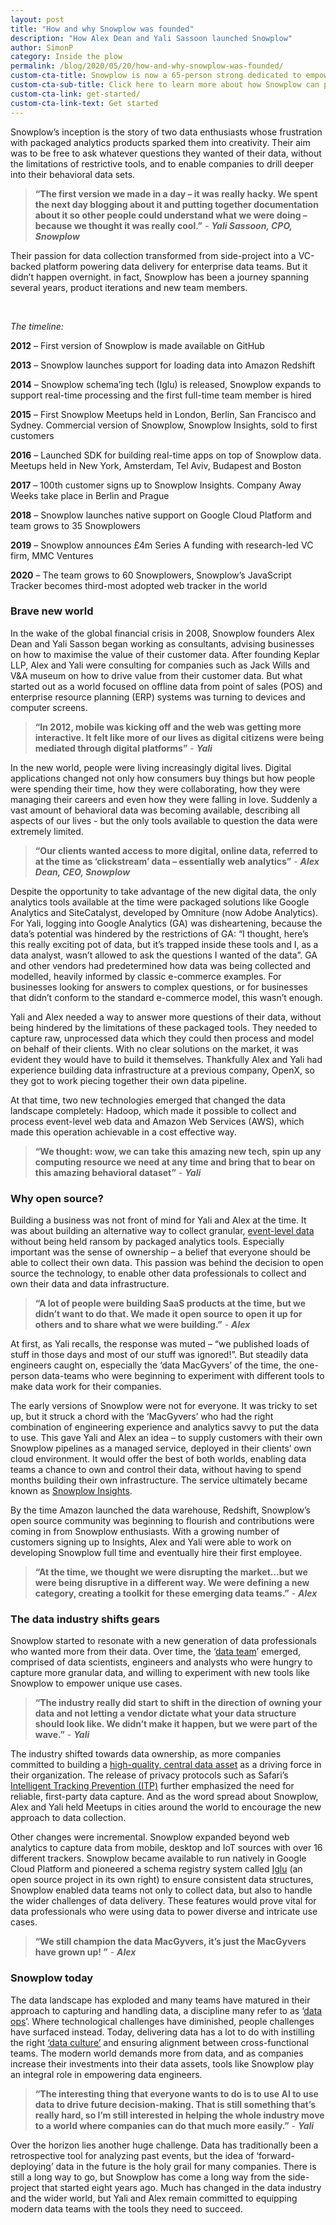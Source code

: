 ```yaml
---
layout: post
title: "How and why Snowplow was founded"
description: "How Alex Dean and Yali Sassoon launched Snowplow"
author: SimonP
category: Inside the plow
permalink: /blog/2020/05/20/how-and-why-snowplow-was-founded/
custom-cta-title: Snowplow is now a 65-person strong dedicated to empowering data teams all over the world.
custom-cta-sub-title: Click here to learn more about how Snowplow can power your data journey. 
custom-cta-link: get-started/
custom-cta-link-text: Get started
---
```


Snowplow’s inception is the story of two data enthusiasts whose frustration with packaged analytics products sparked them into creativity. Their aim was to be free to ask whatever questions they wanted of their data, without the limitations of restrictive tools, and to enable companies to drill deeper into their behavioral data sets. 


> **“The first version we made in a day – it was really hacky. We spent the next day blogging about it and putting together documentation about it so other people could understand what we were doing – because we thought it was really cool.”** - **_Yali Sassoon, CPO, Snowplow_**


Their passion for data collection transformed from side-project into a VC-backed platform powering data delivery for enterprise data teams. But it didn’t happen overnight. in fact, Snowplow has been a journey spanning several years, product iterations and new team members.   

<br/>

*The timeline:*

**2012** – First version of Snowplow is made available on GitHub

**2013** – Snowplow launches support for loading data into Amazon Redshift 

**2014** – Snowplow schema’ing tech (Iglu) is released, Snowplow expands to support real-time processing and the first full-time team member is hired 

**2015** – First Snowplow Meetups held in London, Berlin, San Francisco and Sydney. Commercial version of Snowplow, Snowplow Insights, sold to first customers

**2016** – Launched SDK for building real-time apps on top of Snowplow data. Meetups held in New York, Amsterdam, Tel Aviv, Budapest and Boston

**2017** – 100th customer signs up to Snowplow Insights. Company Away Weeks take place in Berlin and Prague

**2018** – Snowplow launches native support on Google Cloud Platform and team grows to 35 Snowplowers

**2019** – Snowplow announces £4m Series A funding with research-led VC firm, MMC Ventures

**2020** – The team grows to 60 Snowplowers, Snowplow’s JavaScript Tracker becomes third-most adopted web tracker in the world


### Brave new world

In the wake of the global financial crisis in 2008, Snowplow founders Alex Dean and Yali Sasson began working as consultants, advising businesses on how to maximise the value of their customer data. After founding Keplar LLP, Alex and Yali were consulting for companies such as Jack Wills and V&A museum on how to drive value from their customer data. But what started out as a world focused on offline data from point of sales (POS) and enterprise resource planning (ERP) systems was turning to devices and computer screens. 


> **“In 2012, mobile was kicking off and the web was getting more interactive. It felt like more of our lives as digital citizens were being mediated through digital platforms”** - **_Yali_**


 

In the new world, people were living increasingly digital lives. Digital applications changed not only how consumers buy things but how people were spending their time, how they were collaborating, how they were managing their careers and even how they were falling in love. Suddenly a vast amount of behavioral data was becoming available, describing all aspects of our lives - but the only tools available to question the data were extremely limited. 

> **“Our clients wanted access to more digital, online data, referred to at the time as ‘clickstream’ data – essentially web analytics”** - **_Alex Dean, CEO, Snowplow_**


Despite the opportunity to take advantage of the new digital data, the only analytics tools available at the time were packaged solutions like Google Analytics and SiteCatalyst, developed by Omniture (now Adobe Analytics). For Yali, logging into Google Analytics (GA) was disheartening, because the data’s potential was hindered by the restrictions of GA: “I thought, here’s this really exciting pot of data, but it’s trapped inside these tools and I, as a data analyst, wasn’t allowed to ask the questions I wanted of the data”. GA and other vendors had predetermined how data was being collected and modelled, heavily informed by classic e-commerce examples. For businesses looking for answers to complex questions, or for businesses that didn’t conform to the standard e-commerce model, this wasn’t enough.

Yali and Alex needed a way to answer more questions of their data, without being hindered by the limitations of these packaged tools. They needed to capture raw, unprocessed data which they could then process and model on behalf of their clients. With no clear solutions on the market, it was evident they would have to build it themselves. Thankfully Alex and Yali had experience building data infrastructure at a previous company, OpenX, so they got to work piecing together their own data pipeline. 

At that time, two new technologies emerged that changed the data landscape completely: Hadoop, which made it possible to collect and process event-level web data and Amazon Web Services (AWS), which made this operation achievable in a cost effective way.

> **“We thought: wow, we can take this amazing new tech, spin up any computing resource we need at any time and bring that to bear on this amazing behavioral dataset”** - **_Yali_**


### Why open source?

Building a business was not front of mind for Yali and Alex at the time. It was about building an alternative way to collect granular, [event-level data](https://snowplowanalytics.com/blog/2020/01/24/re-thinking-the-structure-of-event-data/) without being held ransom by packaged analytics tools. Especially important was the sense of ownership – a belief that everyone should be able to collect their own data. This passion was behind the decision to open source the technology, to enable other data professionals to collect and own their data and data infrastructure.  

> **“A lot of people were building SaaS products at the time, but we didn’t want to do that. We made it open source to open it up for others and to share what we were building.”** - **_Alex_**


At first, as Yali recalls, the response was muted – “we published loads of stuff in those days and most of our stuff was ignored!”. But steadily data engineers caught on, especially the ‘data MacGyvers’ of the time, the one-person data-teams who were beginning to experiment with different tools to make data work for their companies. 

The early versions of Snowplow were not for everyone. It was tricky to set up, but it struck a chord with the ‘MacGyvers’ who had the right combination of engineering experience and analytics savvy to put the data to use. This gave Yali and Alex an idea – to supply customers with their own Snowplow pipelines as a managed service, deployed in their clients’ own cloud environment. It would offer the best of both worlds, enabling data teams a chance to own and control their data, without having to spend months building their own infrastructure. The service ultimately became known as [Snowplow Insights](https://snowplowanalytics.com/products/snowplow-insights/).

By the time Amazon launched the data warehouse, Redshift, Snowplow’s open source community was beginning to flourish and contributions were coming in from Snowplow enthusiasts. With a growing number of customers signing up to Insights, Alex and Yali were able to work on developing Snowplow full time and eventually hire their first employee. 

> **“At the time, we thought we were disrupting the market...but we were being disruptive in a different way. We were defining a new category, creating a toolkit for these emerging data teams.”** - **_Alex_**


### The data industry shifts gears 

Snowplow started to resonate with a new generation of data professionals who wanted more from their data. Over time, the ‘[data team](https://snowplowanalytics.com/blog/2020/03/10/how-do-you-structure-your-data-team/)’ emerged, comprised of data scientists, engineers and analysts who were hungry to capture more granular data, and willing to experiment with new tools like Snowplow to empower unique use cases. 

> **“The industry really did start to shift in the direction of owning your data and not letting a vendor dictate what your data structure should look like. We didn’t make it happen, but we were part of the wave.”** - **_Yali_**

The industry shifted towards data ownership, as more companies committed to building a [high-quality, central data asset](https://snowplowanalytics.com/blog/2020/02/25/why-you-should-centralize-your-data/) as a driving force in their organization. The release of privacy protocols such as Safari’s[ Intelligent Tracking Prevention (ITP)](https://snowplowanalytics.com/blog/2019/12/16/how-itp-2.3-expands-on-itp-2.1-and-2.2-and-what-it-means-for-your-web-analytics/) further emphasized the need for reliable, first-party data capture. And as the word spread about Snowplow, Alex and Yali held Meetups in cities around the world to encourage the new approach to data collection. 

Other changes were incremental. Snowplow expanded beyond web analytics to capture data from mobile, desktop and IoT sources with over 16 different trackers.  Snowplow became available to run natively in Google Cloud Platform and pioneered a schema registry system called [Iglu](https://github.com/snowplow/iglu) (an open source project in its own right) to ensure consistent data structures, Snowplow enabled data teams not only to collect data, but also to handle the wider challenges of data delivery. These features would prove vital for data professionals who were using data to power diverse and intricate use cases.

> **“We still champion the data MacGyvers, it’s just the MacGyvers have grown up!  ”** - **_Alex_**



### Snowplow today

The data landscape has exploded and many teams have matured in their approach to capturing and handling data, a discipline many refer to as ‘[data ops](https://www.gartner.com/en/information-technology/glossary/data-ops)’. Where technological challenges have diminished, people challenges have surfaced instead. Today, delivering data has a lot to do with instilling the right [‘data culture’](https://snowplowanalytics.com/blog/2020/02/04/building-a-data-quality-culture-and-data-ownership-at-omio/) and ensuring alignment between cross-functional teams. The modern world demands more from data, and as companies increase their investments into their data assets, tools like Snowplow play an integral role in empowering data engineers. 


> **“The interesting thing that everyone wants to do is to use AI to use data to drive future decision-making. That is still something that’s really hard, so I’m still interested in helping the whole industry move to a world where companies can do that much more easily.”** - **_Yali_**

Over the horizon lies another huge challenge. Data has traditionally been a retrospective tool for analyzing past events, but the idea of ‘forward-deploying’ data in the future is the holy grail for many companies. There is still a long way to go, but Snowplow has come a long way from the side-project that started eight years ago. Much has changed in the data industry and the wider world, but Yali and Alex remain committed to equipping modern data teams with the tools they need to succeed.


